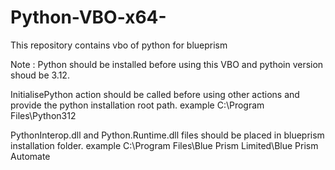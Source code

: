 # Python-VBO-x64-
This repository contains vbo of python for blueprism

Note : Python should be installed before using this VBO and pythoin version shoud be 3.12.

InitialisePython action should be called before using other actions and provide the python installation root path. example C:\Program Files\Python312

PythonInterop.dll and Python.Runtime.dll files should be placed in blueprism installation folder. example C:\Program Files\Blue Prism Limited\Blue Prism Automate
